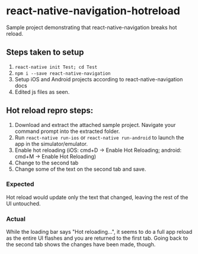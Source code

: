 # react-native-navigation-hotreload
Sample project demonstrating that react-native-navigation breaks hot reload.

## Steps taken to setup
1. `react-native init Test; cd Test`
2. `npm i --save react-native-navigation`
3. Setup iOS and Android projects according to react-native-navigation docs
4. Edited js files as seen.

## Hot reload repro steps:
1. Download and extract the attached sample project. Navigate your command prompt into the extracted folder.
2. Run `react-native run-ios` or `react-native run-android` to launch the app in the simulator/emulator.
3. Enable hot reloading (iOS: cmd+D -> Enable Hot Reloading; android: cmd+M -> Enable Hot Reloading)
4. Change to the second tab
5. Change some of the text on the second tab and save.

### Expected
Hot reload would update only the text that changed, leaving the rest of the UI untouched.

### Actual
While the loading bar says "Hot reloading...", it seems to do a full app reload as the entire UI flashes and you are returned to the first tab. Going back to the second tab shows the changes have been made, though.
